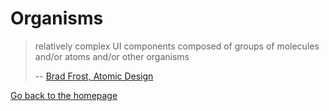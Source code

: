 # Organisms

> relatively complex UI components composed of groups of molecules and/or atoms
> and/or other organisms
>
> --
> [Brad Frost, Atomic Design](http://atomicdesign.bradfrost.com/chapter-2/#organisms)

[Go back to the homepage](/)

